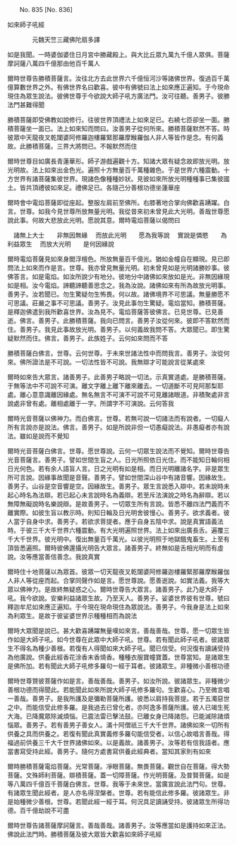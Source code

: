 ﻿　　No. 835 [No. 836]

如來師子吼經

　　　　元魏天竺三藏佛陀扇多譯


如是我聞。一時婆伽婆住日月宮中勝藏殿上。與大比丘眾九萬九千億人眾俱。菩薩摩訶薩八萬四千億那由他百千萬人

爾時世尊告勝積菩薩言。汝往北方去此世界六千億恒河沙等諸佛世界。復過百千萬億算數世界之外。有佛世界名曰歡喜。彼中有佛號曰法上如來應正遍知。于今現命現住為眾生說法。彼佛世尊于今欲說大師子吼方廣法門。汝可往聽。善男子。彼勝法門甚難得聞

勝積菩薩即受佛教如說修行。往彼世界頂禮法上如來足已。右繞七匝卻坐一面。勝積菩薩坐一面已。法上如來知而問曰。汝善男子從何所來。勝積菩薩默然不答。時彼眾中天龍夜叉乾闥婆阿修羅迦樓羅緊那羅摩睺羅伽人非人等皆作是念。有何義故。此勝積菩薩。三界大將問已。不報默然而住

爾時世尊目如廣長青蓮華形。師子游戲遍觀十方。知諸大眾有疑念故即放光明。放光明故。法上如來出金色光。遍照十方無量百千萬種雜色。于是世界六種震動。十方世界有諸菩薩集彼世界。現諸色像種種妙狀。見彼如來所放光明種種事已集彼國土。皆共頂禮彼如來足。禮佛足已。各隨己分善根功德坐蓮華座

爾時會中電焰菩薩即從座起。整服左肩前至佛所。右膝著地合掌向佛歡喜踴躍。白言。世尊。如我今見世尊所放無量光明。我從昔來初未曾見此大光明。善哉世尊愿說此事。何故大悲放此光明。愿說其意。爾時電焰菩薩以偈問曰

　諸無上大士　　非無因無緣
　而放此光明　　愿為我等說
　實說是憐愍　　為利益眾生
　而放大光明　　是何因緣說　

爾時電焰菩薩見如來身閻浮檀色。所放無量百千億光。猶如金幢自在顯現。見已即問法上如來而作是言。世尊。我亦曾見無量光明。初未曾見如是光明諸勝妙事。彼佛答言。如是電焰。如汝所說少有地分。彼地分中諸佛如來放如是光。非無因緣現如是相。汝今電焰。諦聽諦聽善思念之。我為汝說。諸佛如來有所為故放光明事。善男子。汝若聞已。勿生驚疑勿生怖畏。何以故。諸佛境界不可思議。無量勝愿不可思議。莊嚴之事不可思議。善男子。汝見此事勿生驚疑。電焰當知。勝積菩薩。是釋迦佛遣到我所歡喜世界。汝為見不。電焰菩薩答彼佛言。已見世尊。已見善逝。佛言。善男子。此勝積菩薩。我向已問言。善男子汝從何來。彼即不答默然而住。善男子。我見此事故放光明。善男子。以何義故我問不答。大眾聞已。即生驚疑默然而住。佛言。善男子。此族姓子。云何如來問而不答

勝積菩薩白佛言。世尊。云何世尊。于未來世諸法性中而問我言。善男子。汝從何來。佛所證法是不可說。一切法性皆不可說。我無辯才可能說言從某處來

爾時如來告大眾言。諸善男子。此善男子略說一切法。示真實道處。是勝積菩薩。于無等法中不可說不可演。離文字離上離下離來離去。一切道斷不可見阿那梨耶處。離心意意識離因緣處。無名無言不可演不可說不可見離諸眼道。非積聚處非言說處非曾有處。離相處離于一字。所謂字不可演說。云何答我

爾時光音菩薩以佛神力。而白佛言。世尊。若無可說一切諸法而有說者。一切癡人所有言說亦是說法。佛言。善男子。如是所說非但一切愚癡說法。非愚癡者亦有說法。雖如是說而不覺知

爾時光音菩薩白佛言。世尊。愿世尊說。云何一切眾生說法而不覺知。爾時世尊告光音菩薩言。善男子。譬如世間生盲之人。日光所照依日光住。而不能知日輪何相日光何色。若有余人語盲人言。日之光明有如是相。而日光明離諸名字。非是眾生所可言說。因緣事故聞是音聲。善男子。譬如世間深山谷中有諸音響。因緣故生。善男子。山谷是空音響是空。因緣故生。善男子。眾生言說悉入辯中。若未說時未起心時名為法辯。若已起心未言說時名為義辯。若至斥法演說之時名為辭辯。若以無障無礙說時名樂說辯。是故善男子。一切眾生所有言說。皆悉不離四法門義而不離實際。如彼生盲以教示時。則知日輪及日光明舍彼慢心。善男子。欲求義者。彼人當于自身中求。善男子。若欲求菩提者。應于自身五陰中求。說是真實語義法時。于彼三千大千世界六種震動。有大光明遍照世界。法上如來出廣長舌。遍覆三千大千世界。彼光明中。復出無量百千萬光。以彼光明照于地獄餓鬼畜生。上至有頂皆悉遍照。爾時彼佛還攝光明告大眾言。諸善男子。終無如是舌相光明而有虛說。汝等應當善信善念。我說真實

爾時住十地菩薩以為眾首。彼眾一切天龍夜叉乾闥婆阿修羅迦樓羅緊那羅摩睺羅伽人非人等從座而起。合掌同聲作如是言。愿世尊說。愿善逝說。如實法義。我等大眾以佛神力。是故終無疑惑之心。爾時世尊告大眾言。諸善男子。此乃是大師子吼。我今欲說。安樂利益諸眾生故。乃至天人。善男子。娑婆世界彼有世尊。號曰釋迦牟尼如來應正遍知。于今現在現命現住為眾說法。善男子。今我身是法上如來為利眾生。是故于彼娑婆世界示種種相而為說法

爾時大眾聞是說已。甚大歡喜踴躍無量嘆如來言。善哉善哉。世尊。愿一切眾生皆作如是大師子吼。如今世尊在此眾中大師子吼。世尊。若有聞此師子吼者。彼諸眾生不得名為種少善根。若復有人得聞如來大師子吼。聞已信受。何況復有讀誦受持為他廣說。供養此經香花涂香末香燒香。種種衣服寶幢寶蓋。世尊當知。是諸眾生是佛所加。若有聞此大師子吼修多羅句一經于耳者。彼諸眾生。非種微小善根功德

爾時世尊贊彼菩薩作如是言。善哉善哉。善男子。如汝所說。彼諸眾生。非種微少善根功德而得聞此。若能聞此如來所說大師子吼修多羅句。生歡喜心。乃至微言唱一善哉。善男子。是我所護及是彌勒菩薩所護。彼悉以肩持我菩提。若于五濁惡世之中。而能信受此修多羅。是我過去已曾化者。亦阿逸多菩薩所護。彼人已竭生死大海。已降魔眾除滅煩惱。已震法雷已擊法鼓。已離女身已降諸怨。已能滅除諸煩惱眾。善男子。若有善男子善女人。滿十阿僧祇三千大千世界。諸佛如來一切所有供養之具而供養之。若復有聞此真實義修多羅句能信受者。以信心故唱言善哉。得福過前供養三千大千世界諸佛如來。以是義故。諸善男子。汝等若有信我語者。應當書寫受持此經。善男子。隨何方處書寫供養此經典者。當知其家則有如來

爾時勝積菩薩電焰菩薩。光常菩薩。凈眼菩薩。無畏菩薩。觀世自在菩薩。得大勢菩薩。文殊師利菩薩。辯積菩薩。蓋一切障菩薩。作光明菩薩。及普賢菩薩。如是等八萬四千億百千菩薩白佛言。世尊。我等于未來世。當廣宣說此法門句。世尊。有諸眾生聞此經者。是人亦名得涅槃者。世尊。若有能信此修多羅。彼諸眾生。非是始種微少善根。世尊。若聞此經一經于耳。何況具足讀誦受持。彼諸眾生所得功德。百千億劫說不可盡

爾時世尊告諸菩薩摩訶薩言。善哉善哉。諸善男子。汝等應當如是護持如來正法。佛說此法門時。勝積菩薩及彼大眾皆大歡喜如來師子吼經
